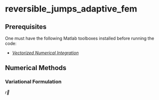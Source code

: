 <script type="text/javascript" src="http://cdn.mathjax.org/mathjax/latest/MathJax.js?config=default"></script>

# reversible_jumps_adaptive_fem

## Prerequisites
One must have the following Matlab toolboxes installed before running the code:
* *[Vectorized Numerical Integration](https://www.mathworks.com/matlabcentral/fileexchange/48931-vectorized-numerical-integration-matlab?s_tid=mwa_osa_a)*

## Numerical Methods

### Variational Formulation

$\vec{r}$
